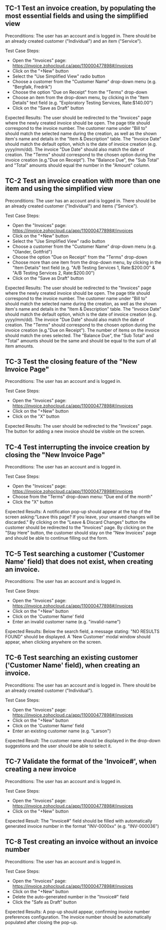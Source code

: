 ﻿## TC-1 Test an invoice creation, by populating the most essential fields and using the simplified view
Preconditions:
The user has an account and is logged in.
There should be an already created customer ("Individual") and an item ("Service").

Test Case Steps:
- Open the "Invoices" page: https://invoice.zohocloud.ca/app/110000477898#/invoices
- Click on the "+New" button
- Select the "Use Simplified View" radio button
- Choose a customer from the "Customer Name" drop-down menu (e.g. "Bergfalk, Fredrik")
- Choose the option "Due on Receipt" from the "Terms" drop-down
- Choose an item from the drop-down menu, by clicking in the "Item Details" text field (e.g. "Exploratory Testing Services, Rate:$140.00")
- Click on the "Save as Draft" button

Expected Results:
The user should be redirected to the "Invoices" page where the newly created invoice should be open.
The page title should correspond to the invoice number.
The customer name under "Bill to" should match the selected name during the creation, as well as the shown item's name and details in the "Item & Description" table.
The "Invoice Date" should match the default option, which is the date of invoice creation (e.g. yyyy/mm/dd).
The invoice "Due Date" should also match the date of creation.
The "Terms" should correspond to the chosen option during the invoice creation (e.g."Due on Receipt").
The "Balance Due", the "Sub Total" and "Total" amounts should equal the number in the "Amount" column.

## TC-2 Test an invoice creation with more than one item and using the simplified view
Preconditions:
The user has an account and is logged in.
There should be an already created customer ("Individual") and items ("Service").

Test Case Steps:
- Open the "Invoices" page: https://invoice.zohocloud.ca/app/110000477898#/invoices
- Click on the "+New" button
- Select the "Use Simplified View" radio button
- Choose a customer from the "Customer Name" drop-down menu (e.g. "Olander, Gottfrid")
- Choose the option "Due on Receipt" from the "Terms" drop-down
- Choose more than one item from the drop-down menu, by clicking in the "Item Details" text field (e.g. "A/B Testing Services 1, Rate:$200.00" & "A/B Testing Services 2, Rate:$200.00")
- Click on the "Save as Draft" button

Expected Results:
The user should be redirected to the "Invoices" page where the newly created invoice should be open.
The page title should correspond to the invoice number.
The customer name under "Bill to" should match the selected name during the creation, as well as the shown item's name and details in the "Item & Description" table.
The "Invoice Date" should match the default option, which is the date of invoice creation (e.g. yyyy/mm/dd).
The invoice "Due Date" should also match the date of creation.
The "Terms" should correspond to the chosen option during the invoice creation (e.g."Due on Receipt").
The number of items on the invoice should match the ones selected.
The "Balance Due", the "Sub Total" and "Total" amounts should be the same and should be equal to the sum of all item amounts.

## TC-3 Test the closing feature of the "New Invoice Page"
Preconditions: The user has an account and is logged in.

Test Case Steps:
- Open the "Invoices" page: https://invoice.zohocloud.ca/app/110000477898#/invoices
- Click on the "+New" button
- Click on the "X" button

Expected Results:
The user should be redirected to the "Invoices" page.
The button for adding a new invoice should be visible on the screen.

## TC-4 Test interrupting the invoice creation by closing the "New Invoice Page"
Preconditions: The user has an account and is logged in.

Test Case Steps:
- Open the "Invoices" page: https://invoice.zohocloud.ca/app/110000477898#/invoices
- Choose from the "Terms" drop-down menu: "Due end of the month"
- Click the "X" button

Expected Results:
A notification pop-up should appear at the top of the screen asking:"Leave this page? If you leave, your unsaved changes will be discarded."
By clicking on the "Leave & Discard Changes" button the customer should be redirected to the "Invoices" page.
By clicking on the "Stay Here" button, the customer should stay on the "New Invoices" page and should be able to continue filling out the form.

## TC-5 Test searching a customer ('Customer Name' field) that does not exist, when creating an invoice.
Preconditions: The user has an account and is logged in.

Test Case Steps:
- Open the "Invoices" page: https://invoice.zohocloud.ca/app/110000477898#/invoices
- Click on the "+New" button
- Click on the 'Customer Name' field
- Enter an invalid customer name (e.g. "invalid-name")

Expected Results:
Below the search field, a message stating: "NO RESULTS FOUND" should be displayed.
A 'New Customer' modal window should appear, when clicking anywhere on the screen.

## TC-6 Test searching an existing customer ('Customer Name' field), when creating an invoice.
Preconditions:
The user has an account and is logged in.
There should be an already created customer ("Individual").

Test Case Steps:
- Open the "Invoices" page: https://invoice.zohocloud.ca/app/110000477898#/invoices
- Click on the "+New" button
- Click on the 'Customer Name' field
- Enter an existing customer name (e.g. "Larson")

Expected Result:
The customer name should be displayed in the drop-down suggestions and the user should be able to select it.

## TC-7 Validate the format of the 'Invoice#', when creating a new invoice
Preconditions:
The user has an account and is logged in.

Test Case Steps:
- Open the "Invoices" page: https://invoice.zohocloud.ca/app/110000477898#/invoices
- Click on the "+New" button

Expected Result:
The "Invoice#" field should be filled with automatically generated invoice number in the format "INV-0000xx" (e.g. "INV-000036")

## TC-8 Test creating an invoice without an invoice number
Preconditions:
The user has an account and is logged in.

Test Case Steps:
- Open the "Invoices" page: https://invoice.zohocloud.ca/app/110000477898#/invoices
- Click on the "+New" button
- Delete the auto-generated number in the "Invoice#" field 
- Click the "Safe as Draft" button

Expected Results:
A pop-up should appear, confirming invoice number preferences configuration.
The invoice number should be automatically populated after closing the pop-up.